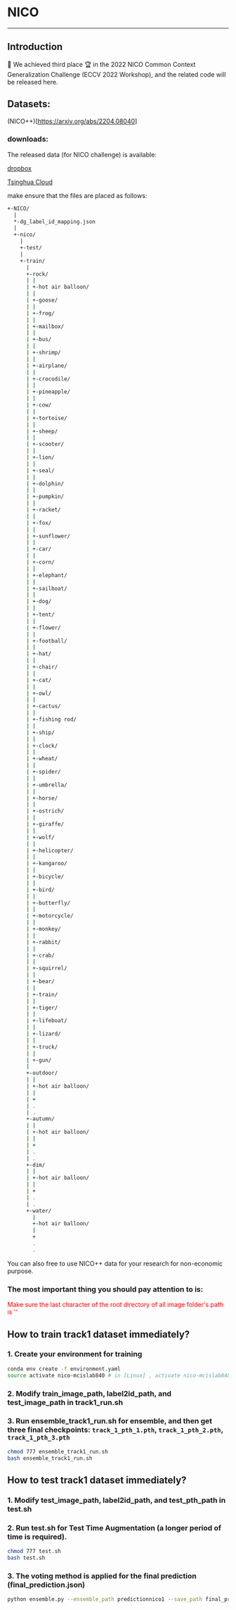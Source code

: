 
# NICO

---

## Introduction

🤗 We achieved third place 🏆 in the 2022 NICO Common Context Generalization Challenge (ECCV 2022 Workshop), and the related code will be released here.

## Datasets:

(NICO++)[https://arxiv.org/abs/2204.08040]

### downloads:

The released data (for NICO challenge) is available:

[dropbox](https://www.dropbox.com/sh/u2bq2xo8sbax4pr/AADbhZJAy0AAbap76cg_XkAfa?dl=0)

[Tsinghua Cloud](https://www.dropbox.com/sh/u2bq2xo8sbax4pr/AADbhZJAy0AAbap76cg_XkAfa?dl=0)

make ensure that the files are placed as follows:
```bash
+-NICO/
  |
  *-dg_label_id_mapping.json
  |
  +-nico/
    |
    +-test/
    |
    +-train/
      |
      +-rock/
      | |
      | +-hot air balloon/
      | |
      | +-goose/
      | |
      | +-frog/
      | |
      | +-mailbox/
      | |
      | +-bus/
      | |
      | +-shrimp/
      | |
      | +-airplane/
      | |
      | +-crocodile/
      | |
      | +-pineapple/
      | |
      | +-cow/
      | |
      | +-tortoise/
      | |
      | +-sheep/
      | |
      | +-scooter/
      | |
      | +-lion/
      | |
      | +-seal/
      | |
      | +-dolphin/
      | |
      | +-pumpkin/
      | |
      | +-racket/
      | |
      | +-fox/
      | |
      | +-sunflower/
      | |
      | +-car/
      | |
      | +-corn/
      | |
      | +-elephant/
      | |
      | +-sailboat/
      | |
      | +-dog/
      | |
      | +-tent/
      | |
      | +-flower/
      | |
      | +-football/
      | |
      | +-hat/
      | |
      | +-chair/
      | |
      | +-cat/
      | |
      | +-owl/
      | |
      | +-cactus/
      | |
      | +-fishing rod/
      | |
      | +-ship/
      | |
      | +-clock/
      | |
      | +-wheat/
      | |
      | +-spider/
      | |
      | +-umbrella/
      | |
      | +-horse/
      | |
      | +-ostrich/
      | |
      | +-giraffe/
      | |
      | +-wolf/
      | |
      | +-helicopter/
      | |
      | +-kangaroo/
      | |
      | +-bicycle/
      | |
      | +-bird/
      | |
      | +-butterfly/
      | |
      | +-motorcycle/
      | |
      | +-monkey/
      | |
      | +-rabbit/
      | |
      | +-crab/
      | |
      | +-squirrel/
      | |
      | +-bear/
      | |
      | +-train/
      | |
      | +-tiger/
      | |
      | +-lifeboat/
      | |
      | +-lizard/
      | |
      | +-truck/
      | |
      | +-gun/
      |
      +-outdoor/
      | |
      | +-hot air balloon/
      | |
      | +
      | .
      | .
      +-autumn/
      | |
      | +-hot air balloon/
      | |
      | +
      | .
      | .
      +-dim/
      | |
      | +-hot air balloon/
      | |
      | +
      | .
      | .
      +-water/
        |
        +-hot air balloon/
        |
        +
        .
        .
```

You can also free to use NICO++ data for your research for non-economic purpose.

### The most important thing you should pay attention to is:

<font color="red"> Make sure the last character of the root directory of all image folder's path is '\'</font>


## How to train track1 dataset immediately?

### 1. Create your environment for training
```bash
conda env create -f environment.yaml
source activate nico-mcislab840 # in [Linux] , activate nico-mcislab840 # in [Window]
```
### 2. Modify train_image_path, label2id_path, and test_image_path in track1_run.sh

### 3. Run ensemble_track1_run.sh for ensemble, and then get three final checkpoints: `track_1_pth_1.pth`, `track_1_pth_2.pth`, `track_1_pth_3.pth`

```bash
chmod 777 ensemble_track1_run.sh
bash ensemble_track1_run.sh
```

## How to test track1 dataset immediately?

### 1. Modify test_image_path, label2id_path, and test_pth_path in test.sh

### 2. Run test.sh for Test Time Augmentation (a longer period of time is required).

```bash
chmod 777 test.sh
bash test.sh
```

### 3. The voting method is applied for the final prediction (final_prediction.json)
```bash
python ensemble.py --ensemble_path predictionnico1 --save_path final_prediction.json
```